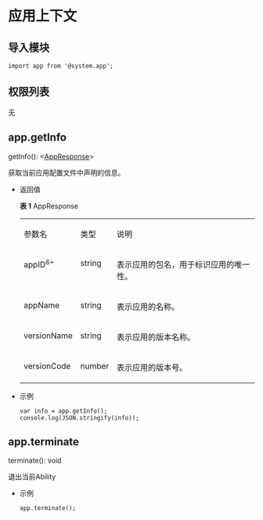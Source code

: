 # 应用上下文<a name="ZH-CN_TOPIC_0000001163812234"></a>

## 导入模块<a name="zh-cn_topic_0000001173324607_s1959b1529f574b74861e62008289bb21"></a>

```
import app from '@system.app';
```

## 权限列表<a name="zh-cn_topic_0000001173324607_section11257113618419"></a>

无

## app.getInfo<a name="zh-cn_topic_0000001173324607_s0e8ff40704e442bc87a848afa47bdfbb"></a>

getInfo\(\): <[AppResponse](#zh-cn_topic_0000001173324607_t3e93239d9b134b80957bcdd4acb05291)\>

获取当前应用配置文件中声明的信息。

-   返回值

    **表 1**  AppResponse

    <a name="zh-cn_topic_0000001173324607_t3e93239d9b134b80957bcdd4acb05291"></a>
    <table><tbody><tr id="zh-cn_topic_0000001173324607_recc81d9f995d44aa87ba9d714b756569"><td class="cellrowborder" valign="top" width="19%"><p id="zh-cn_topic_0000001173324607_aa3137ce511d140fba6cc93513a7a91e3"><a name="zh-cn_topic_0000001173324607_aa3137ce511d140fba6cc93513a7a91e3"></a><a name="zh-cn_topic_0000001173324607_aa3137ce511d140fba6cc93513a7a91e3"></a>参数名</p>
    </td>
    <td class="cellrowborder" valign="top" width="13%"><p id="zh-cn_topic_0000001173324607_a6b166163db284e5ca8dc0190b36ae40a"><a name="zh-cn_topic_0000001173324607_a6b166163db284e5ca8dc0190b36ae40a"></a><a name="zh-cn_topic_0000001173324607_a6b166163db284e5ca8dc0190b36ae40a"></a>类型</p>
    </td>
    <td class="cellrowborder" valign="top" width="68%"><p id="zh-cn_topic_0000001173324607_a4ba8ead9ee7b48298d9a6ed10659f13b"><a name="zh-cn_topic_0000001173324607_a4ba8ead9ee7b48298d9a6ed10659f13b"></a><a name="zh-cn_topic_0000001173324607_a4ba8ead9ee7b48298d9a6ed10659f13b"></a>说明</p>
    </td>
    </tr>
    <tr id="zh-cn_topic_0000001173324607_row2557173813243"><td class="cellrowborder" valign="top" width="19%"><p id="zh-cn_topic_0000001173324607_p898462584011"><a name="zh-cn_topic_0000001173324607_p898462584011"></a><a name="zh-cn_topic_0000001173324607_p898462584011"></a>appID<sup id="zh-cn_topic_0000001173324607_sup193948321350"><a name="zh-cn_topic_0000001173324607_sup193948321350"></a><a name="zh-cn_topic_0000001173324607_sup193948321350"></a>6+</sup></p>
    </td>
    <td class="cellrowborder" valign="top" width="13%"><p id="zh-cn_topic_0000001173324607_p698492564013"><a name="zh-cn_topic_0000001173324607_p698492564013"></a><a name="zh-cn_topic_0000001173324607_p698492564013"></a>string</p>
    </td>
    <td class="cellrowborder" valign="top" width="68%"><p id="zh-cn_topic_0000001173324607_p1998432514020"><a name="zh-cn_topic_0000001173324607_p1998432514020"></a><a name="zh-cn_topic_0000001173324607_p1998432514020"></a>表示应用的包名，用于标识应用的唯一性。</p>
    </td>
    </tr>
    <tr id="zh-cn_topic_0000001173324607_r64430cb15b54497f88ea6330b9a7454c"><td class="cellrowborder" valign="top" width="19%"><p id="zh-cn_topic_0000001173324607_a7cccea39636b47cd83188d400eed51e3"><a name="zh-cn_topic_0000001173324607_a7cccea39636b47cd83188d400eed51e3"></a><a name="zh-cn_topic_0000001173324607_a7cccea39636b47cd83188d400eed51e3"></a>appName</p>
    </td>
    <td class="cellrowborder" valign="top" width="13%"><p id="zh-cn_topic_0000001173324607_a2f72300143c441ef9a3fb5dc2f8e4aac"><a name="zh-cn_topic_0000001173324607_a2f72300143c441ef9a3fb5dc2f8e4aac"></a><a name="zh-cn_topic_0000001173324607_a2f72300143c441ef9a3fb5dc2f8e4aac"></a>string</p>
    </td>
    <td class="cellrowborder" valign="top" width="68%"><p id="zh-cn_topic_0000001173324607_a1c9b8d1829ef489e9e0fd1863190d228"><a name="zh-cn_topic_0000001173324607_a1c9b8d1829ef489e9e0fd1863190d228"></a><a name="zh-cn_topic_0000001173324607_a1c9b8d1829ef489e9e0fd1863190d228"></a>表示应用的名称。</p>
    </td>
    </tr>
    <tr id="zh-cn_topic_0000001173324607_r4f8f612a65b24ae9b75ae53893aeb3b9"><td class="cellrowborder" valign="top" width="19%"><p id="zh-cn_topic_0000001173324607_ae036f88e139e4379abdaf4969f0720ea"><a name="zh-cn_topic_0000001173324607_ae036f88e139e4379abdaf4969f0720ea"></a><a name="zh-cn_topic_0000001173324607_ae036f88e139e4379abdaf4969f0720ea"></a>versionName</p>
    </td>
    <td class="cellrowborder" valign="top" width="13%"><p id="zh-cn_topic_0000001173324607_a1d379931a20144f0b6d98f5396202cd9"><a name="zh-cn_topic_0000001173324607_a1d379931a20144f0b6d98f5396202cd9"></a><a name="zh-cn_topic_0000001173324607_a1d379931a20144f0b6d98f5396202cd9"></a>string</p>
    </td>
    <td class="cellrowborder" valign="top" width="68%"><p id="zh-cn_topic_0000001173324607_a70c91c442f7c41439a90ceb9041252e8"><a name="zh-cn_topic_0000001173324607_a70c91c442f7c41439a90ceb9041252e8"></a><a name="zh-cn_topic_0000001173324607_a70c91c442f7c41439a90ceb9041252e8"></a>表示应用的版本名称。</p>
    </td>
    </tr>
    <tr id="zh-cn_topic_0000001173324607_r89cf0afd5f444bd1b66ace0c31a25cda"><td class="cellrowborder" valign="top" width="19%"><p id="zh-cn_topic_0000001173324607_a3a86c086e40e475b8fb26cf43fe9a8d6"><a name="zh-cn_topic_0000001173324607_a3a86c086e40e475b8fb26cf43fe9a8d6"></a><a name="zh-cn_topic_0000001173324607_a3a86c086e40e475b8fb26cf43fe9a8d6"></a>versionCode</p>
    </td>
    <td class="cellrowborder" valign="top" width="13%"><p id="zh-cn_topic_0000001173324607_abcfd352ff3d84552938de0e2daf0703e"><a name="zh-cn_topic_0000001173324607_abcfd352ff3d84552938de0e2daf0703e"></a><a name="zh-cn_topic_0000001173324607_abcfd352ff3d84552938de0e2daf0703e"></a>number</p>
    </td>
    <td class="cellrowborder" valign="top" width="68%"><p id="zh-cn_topic_0000001173324607_af943e2ec7622407387d25d9331a01245"><a name="zh-cn_topic_0000001173324607_af943e2ec7622407387d25d9331a01245"></a><a name="zh-cn_topic_0000001173324607_af943e2ec7622407387d25d9331a01245"></a>表示应用的版本号。</p>
    </td>
    </tr>
    </tbody>
    </table>

-   示例

    ```
    var info = app.getInfo();
    console.log(JSON.stringify(info));
    ```


## app.terminate<a name="zh-cn_topic_0000001173324607_section974325124119"></a>

terminate\(\): void

退出当前Ability

-   示例

    ```
    app.terminate();
    ```


